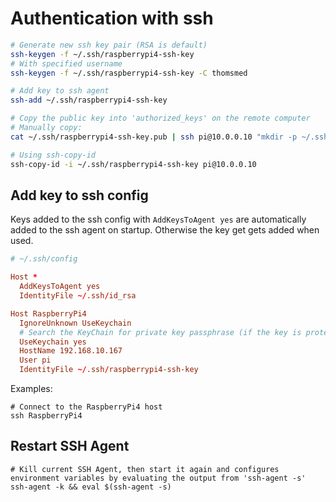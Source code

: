 # Authentication with ssh

```bash
# Generate new ssh key pair (RSA is default)
ssh-keygen -f ~/.ssh/raspberrypi4-ssh-key
# With specified username
ssh-keygen -f ~/.ssh/raspberrypi4-ssh-key -C thomsmed

# Add key to ssh agent
ssh-add ~/.ssh/raspberrypi4-ssh-key

# Copy the public key into 'authorized_keys' on the remote computer
# Manually copy:
cat ~/.ssh/raspberrypi4-ssh-key.pub | ssh pi@10.0.0.10 "mkdir -p ~/.ssh && chmod 700 ~/.ssh && cat >> ~/.ssh/authorized_keys"

# Using ssh-copy-id
ssh-copy-id -i ~/.ssh/raspberrypi4-ssh-key pi@10.0.0.10
```

## Add key to ssh config

Keys added to the ssh config with `AddKeysToAgent yes` are automatically added to the ssh agent on startup. Otherwise the key get gets added when used.

```conf
# ~/.ssh/config

Host *
  AddKeysToAgent yes
  IdentityFile ~/.ssh/id_rsa

Host RaspberryPi4
  IgnoreUnknown UseKeychain
  # Search the KeyChain for private key passphrase (if the key is protected by a passphrase), and store the passphrase in KeyChain if it is not already there (MacOS specific):
  UseKeychain yes
  HostName 192.168.10.167
  User pi
  IdentityFile ~/.ssh/raspberrypi4-ssh-key
```

Examples:

```shell
# Connect to the RaspberryPi4 host
ssh RaspberryPi4
```

## Restart SSH Agent
```shell
# Kill current SSH Agent, then start it again and configures environment variables by evaluating the output from 'ssh-agent -s'
ssh-agent -k && eval $(ssh-agent -s)
```
